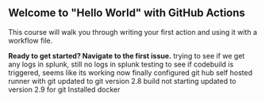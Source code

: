 ## Welcome to "Hello World" with GitHub Actions

This course will walk you through writing your first action and using it with a workflow file. 

**Ready to get started? Navigate to the first issue.**
trying to see if we get any logs in splunk, still no logs in splunk
testing to see if codebuild is triggered, seems like its working now finally
configured git hub self hosted runner with git
updated to git version 2.8 build not starting
updated to version 2.9 for git
Installed docker
